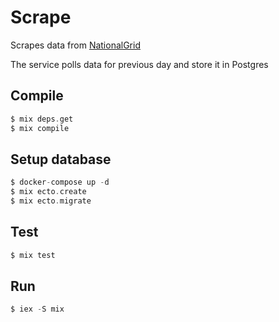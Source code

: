 # Scrape

Scrapes data from [NationalGrid](https://carbon-intensity.github.io/api-definitions/#get-intensity-from-to)

The service polls data for previous day and store it in Postgres

## Compile

```elixir
$ mix deps.get
$ mix compile
```

## Setup database

```elixir
$ docker-compose up -d
$ mix ecto.create
$ mix ecto.migrate
```

## Test

```elixir
$ mix test
```

## Run

```elixir
$ iex -S mix
```
